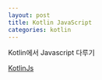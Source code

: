 ```yaml
---
layout: post
title: Kotlin JavaScript
categories: kotlin
---
```


Kotlin에서 Javascript 다루기 

[KotlinJs](https://github.com/VintageAppMaker/KotlinJs)
